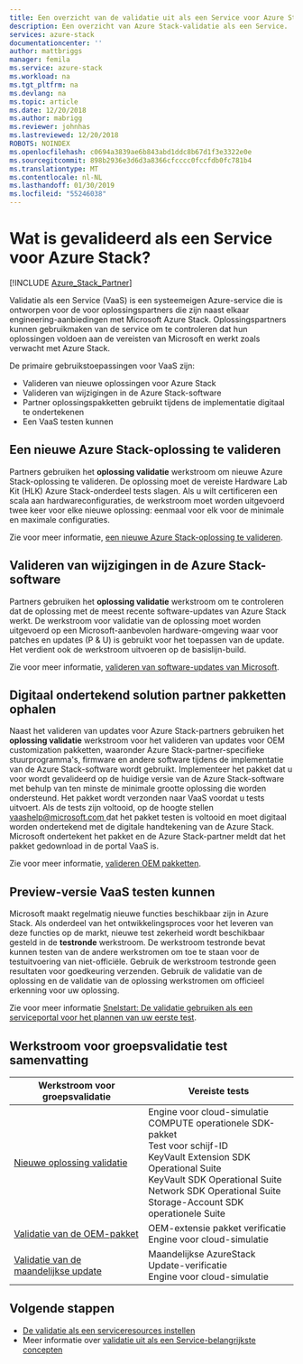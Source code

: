 ```yaml
---
title: Een overzicht van de validatie uit als een Service voor Azure Stack | Microsoft Docs
description: Een overzicht van Azure Stack-validatie als een Service.
services: azure-stack
documentationcenter: ''
author: mattbriggs
manager: femila
ms.service: azure-stack
ms.workload: na
ms.tgt_pltfrm: na
ms.devlang: na
ms.topic: article
ms.date: 12/20/2018
ms.author: mabrigg
ms.reviewer: johnhas
ms.lastreviewed: 12/20/2018
ROBOTS: NOINDEX
ms.openlocfilehash: c0694a3839ae6b843abd1ddc8b67d1f3e3322e0e
ms.sourcegitcommit: 898b2936e3d6d3a8366cfcccc0fccfdb0fc781b4
ms.translationtype: MT
ms.contentlocale: nl-NL
ms.lasthandoff: 01/30/2019
ms.locfileid: "55246038"
---
```

# <a name="what-is-validation-as-a-service-for-azure-stack"></a>Wat is gevalideerd als een Service voor Azure Stack?

[!INCLUDE [Azure_Stack_Partner](./includes/azure-stack-partner-appliesto.md)]

Validatie als een Service (VaaS) is een systeemeigen Azure-service die is ontworpen voor de voor oplossingspartners die zijn naast elkaar engineering-aanbiedingen met Microsoft Azure Stack. Oplossingspartners kunnen gebruikmaken van de service om te controleren dat hun oplossingen voldoen aan de vereisten van Microsoft en werkt zoals verwacht met Azure Stack.

De primaire gebruikstoepassingen voor VaaS zijn:

- Valideren van nieuwe oplossingen voor Azure Stack
- Valideren van wijzigingen in de Azure Stack-software
- Partner oplossingspakketten gebruikt tijdens de implementatie digitaal te ondertekenen
- Een VaaS testen kunnen

## <a name="validate-a-new-azure-stack-solution"></a>Een nieuwe Azure Stack-oplossing te valideren

Partners gebruiken het **oplossing validatie** werkstroom om nieuwe Azure Stack-oplossing te valideren. De oplossing moet de vereiste Hardware Lab Kit (HLK) Azure Stack-onderdeel tests slagen. Als u wilt certificeren een scala aan hardwareconfiguraties, de werkstroom moet worden uitgevoerd twee keer voor elke nieuwe oplossing: eenmaal voor elk voor de minimale en maximale configuraties.

Zie voor meer informatie, [een nieuwe Azure Stack-oplossing te valideren](azure-stack-vaas-validate-solution-new.md).

## <a name="validate-changes-to-the-azure-stack-software"></a>Valideren van wijzigingen in de Azure Stack-software

Partners gebruiken het **oplossing validatie** werkstroom om te controleren dat de oplossing met de meest recente software-updates van Azure Stack werkt. De werkstroom voor validatie van de oplossing moet worden uitgevoerd op een Microsoft-aanbevolen hardware-omgeving waar voor patches en updates (P & U) is gebruikt voor het toepassen van de update. Het verdient ook de werkstroom uitvoeren op de basislijn-build.

Zie voor meer informatie, [valideren van software-updates van Microsoft](azure-stack-vaas-validate-microsoft-updates.md).

## <a name="get-digitally-signed-solution-partner-packages"></a>Digitaal ondertekend solution partner pakketten ophalen

Naast het valideren van updates voor Azure Stack-partners gebruiken het **oplossing validatie** werkstroom voor het valideren van updates voor OEM customization pakketten, waaronder Azure Stack-partner-specifieke stuurprogramma's, firmware en andere software tijdens de implementatie van de Azure Stack-software wordt gebruikt. Implementeer het pakket dat u voor wordt gevalideerd op de huidige versie van de Azure Stack-software met behulp van ten minste de minimale grootte oplossing die worden ondersteund. Het pakket wordt verzonden naar VaaS voordat u tests uitvoert. Als de tests zijn voltooid, op de hoogte stellen [ vaashelp@microsoft.com ](mailto:vaashelp@microsoft.com) dat het pakket testen is voltooid en moet digitaal worden ondertekend met de digitale handtekening van de Azure Stack. Microsoft ondertekent het pakket en de Azure Stack-partner meldt dat het pakket gedownload in de portal VaaS is.

Zie voor meer informatie, [valideren OEM pakketten](azure-stack-vaas-validate-oem-package.md).

## <a name="preview-vaas-test-collateral"></a>Preview-versie VaaS testen kunnen

Microsoft maakt regelmatig nieuwe functies beschikbaar zijn in Azure Stack. Als onderdeel van het ontwikkelingsproces voor het leveren van deze functies op de markt, nieuwe test zekerheid wordt beschikbaar gesteld in de **testronde** werkstroom. De werkstroom testronde bevat kunnen testen van de andere werkstromen om toe te staan voor de testuitvoering van niet-officiële. Gebruik de werkstroom testronde geen resultaten voor goedkeuring verzenden. Gebruik de validatie van de oplossing en de validatie van de oplossing werkstromen om officieel erkenning voor uw oplossing.

Zie voor meer informatie [Snelstart: De validatie gebruiken als een serviceportal voor het plannen van uw eerste test](azure-stack-vaas-schedule-test-pass.md).

## <a name="validation-workflow-tests-summary"></a>Werkstroom voor groepsvalidatie test samenvatting

| Werkstroom voor groepsvalidatie | Vereiste tests |
|----|------------|
| [Nieuwe oplossing validatie](azure-stack-vaas-validate-solution-new.md) | Engine voor cloud-simulatie<br>COMPUTE operationele SDK-pakket<br>Test voor schijf-ID<br>KeyVault Extension SDK Operational Suite<br>KeyVault SDK Operational Suite<br>Network SDK Operational Suite<br>Storage-Account SDK operationele Suite<br> |
| [Validatie van de OEM-pakket](azure-stack-vaas-validate-oem-package.md) | OEM-extensie pakket verificatie<br>Engine voor cloud-simulatie |
| [Validatie van de maandelijkse update](azure-stack-vaas-validate-microsoft-updates.md) | Maandelijkse AzureStack Update-verificatie<br>Engine voor cloud-simulatie<br> |

## <a name="next-steps"></a>Volgende stappen

- [De validatie als een serviceresources instellen](azure-stack-vaas-set-up-resources.md)
- Meer informatie over [validatie uit als een Service-belangrijkste concepten](azure-stack-vaas-key-concepts.md)
